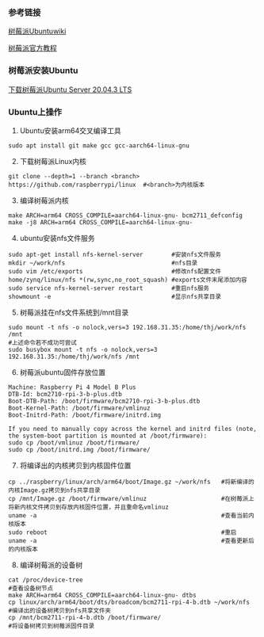 ### 参考链接

[树莓派Ubuntuwiki](https://wiki.ubuntu.com/ARM/RaspberryPi?&_ga=2.250707910.1753555623.1636804496-140765808.1622099065#Packages)

[树莓派官方教程](https://www.raspberrypi.com/documentation/computers/linux_kernel.html)



### 树莓派安装Ubuntu

[下载树莓派Ubuntu Server 20.04.3 LTS](https://ubuntu.com/download/raspberry-pi)



### Ubuntu上操作

1. Ubuntu安装arm64交叉编译工具

```shell
sudo apt install git make gcc gcc-aarch64-linux-gnu
```

2. 下载树莓派Linux内核

```shell
git clone --depth=1 --branch <branch> https://github.com/raspberrypi/linux  #<branch>为内核版本
```

3. 编译树莓派内核

```shell
make ARCH=arm64 CROSS_COMPILE=aarch64-linux-gnu- bcm2711_defconfig
make -j8 ARCH=arm64 CROSS_COMPILE=aarch64-linux-gnu-
```

4. ubuntu安装nfs文件服务

```shell
sudo apt-get install nfs-kernel-server        #安装nfs文件服务
mkdir ~/work/nfs                              #nfs目录
sudo vim /etc/exports                         #修改nfs配置文件
home/zynq/linux/nfs *(rw,sync,no_root_squash) #exports文件末尾添加内容
sudo service nfs-kernel-server restart        #重启nfs服务
showmount -e                                  #显示nfs共享目录
```

5. 树莓派挂在nfs文件系统到/mnt目录

```shell
sudo mount -t nfs -o nolock,vers=3 192.168.31.35:/home/thj/work/nfs /mnt
#上述命令若不成功可尝试
sudo busybox mount -t nfs -o nolock,vers=3 192.168.31.35:/home/thj/work/nfs /mnt
```

6. 树莓派ubuntu固件存放位置

```shell
Machine: Raspberry Pi 4 Model B Plus
DTB-Id: bcm2710-rpi-3-b-plus.dtb
Boot-DTB-Path: /boot/firmware/bcm2710-rpi-3-b-plus.dtb
Boot-Kernel-Path: /boot/firmware/vmlinuz
Boot-Initrd-Path: /boot/firmware/initrd.img

If you need to manually copy across the kernel and initrd files (note, the system-boot partition is mounted at /boot/firmware):
sudo cp /boot/vmlinuz /boot/firmware/
sudo cp /boot/initrd.img /boot/firmware/
```

7. 将编译出的内核拷贝到内核固件位置

```shell
cp ../raspberry/linux/arch/arm64/boot/Image.gz ~/work/nfs   #将新编译的内核Image.gz拷贝到nfs共享目录
cp /mnt/Image.gz /boot/firmware/vmlinuz                     #在树莓派上将新内核文件拷贝到存放内核固件位置，并且重命名vmlinuz
uname -a                                                    #查看当前内核版本
sudo reboot                                                 #重启
uname -a                                                    #查看更新后的内核版本
```

8. 编译树莓派的设备树

```shell
cat /proc/device-tree                                                  #查看设备树节点
make ARCH=arm64 CROSS_COMPILE=aarch64-linux-gnu- dtbs
cp linux/arch/arm64/boot/dts/broadcom/bcm2711-rpi-4-b.dtb ~/work/nfs   #编译出的设备树拷贝到nfs共享文件夹
cp /mnt/bcm2711-rpi-4-b.dtb /boot/firmware/                            #将设备树拷贝到树莓派固件目录
```



